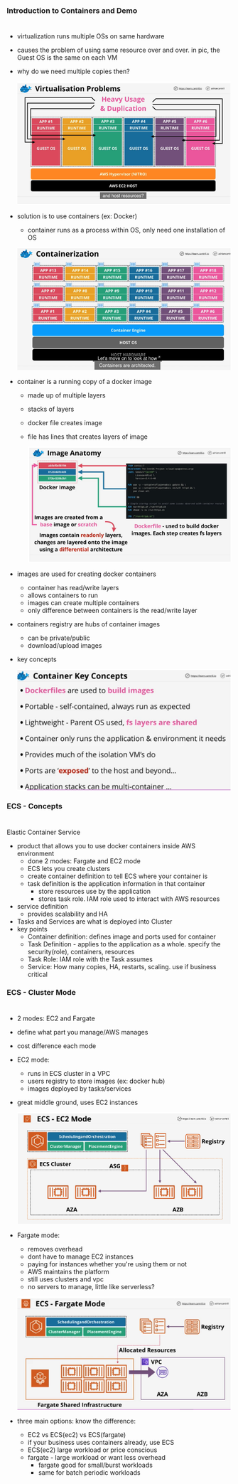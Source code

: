 ### Introduction to Containers and Demo

#

- virtualization runs multiple OSs on same hardware
- causes the problem of using same resource over and over. in pic, the Guest OS is the same on each VM
- why do we need multiple copies then?

  ![Alt text](img/virtualization.png 'problem of virtualization')

- solution is to use containers (ex: Docker)

  - container runs as a process within OS, only need one installation of OS

  ![Alt text](img/containerization.png 'difference with container')

- container is a running copy of a docker image

  - made up of multiple layers
  - stacks of layers
  - docker file creates image
  - file has lines that creates layers of image

    ![Alt text](img/dockerimage.png 'layers of docker image')

- images are used for creating docker containers
  - container has read/write layers
  - allows containers to run
  - images can create multiple containers
  - only difference between containers is the read/write layer
- containers registry are hubs of container images
  - can be private/public
  - download/upload images
- key concepts

  ![Alt text](img/containerkeyconcepts.png 'layers of docker image')

### ECS - Concepts

#

Elastic Container Service

- product that allows you to use docker containers inside AWS environment
  - done 2 modes: Fargate and EC2 mode
  - ECS lets you create clusters
  - create container definition to tell ECS where your container is
  - task definition is the application information in that container
    - store resources use by the application
    - stores task role. IAM role used to interact with AWS resources
- service definition
  - provides scalability and HA
- Tasks and Services are what is deployed into Cluster
- key points
  - Container definition: defines image and ports used for container
  - Task Definition - applies to the application as a whole. specify the security(role), containers, resources
  - Task Role: IAM role with the Task assumes
  - Service: How many copies, HA, restarts, scaling. use if business critical

### ECS - Cluster Mode

#

- 2 modes: EC2 and Fargate
- define what part you manage/AWS manages
- cost difference each mode
- EC2 mode:
  - runs in ECS cluster in a VPC
  - users registry to store images (ex: docker hub)
  - images deployed by tasks/services
- great middle ground, uses EC2 instances

  ![Alt text](img/ec2mode.png 'ec2mode with ec2 instances being deployed by registry')

- Fargate mode:

  - removes overhead
  - dont have to manage EC2 instances
  - paying for instances whether you're using them or not
  - AWS maintains the platform
  - still uses clusters and vpc
  - no servers to manage, little like serverless?

  ![Alt text](img/ec2fargate.png 'fargate uses a farmlike approach,shared by all but private')

- three main options: know the difference:
  - EC2 vs ECS(ec2) vs ECS(fargate)
  - if your business uses containers already, use ECS
  - ECS(ec2) large workload or price conscious
  - fargate - large workload or want less overhead
    - fargate good for small/burst workloads
    - same for batch periodic workloads
